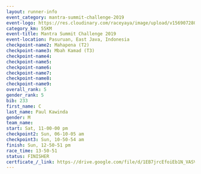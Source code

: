 ```yaml
---
layout: runner-info 
event_category: mantra-summit-challenge-2019 
event-logo: https://res.cloudinary.com/raceyaya/image/upload/v1569072809/logo/mantra-image_segrbx.jpg
category_km: 55KM 
event-title: Mantra Summit Challenge 2019 
event-location: Pasuruan, East Java, Indonesia 
checkpoint-name2: Mahapena (T2) 
checkpoint-name3: Mbah Kamad (T3) 
checkpoint-name4: 
checkpoint-name5: 
checkpoint-name6: 
checkpoint-name7: 
checkpoint-name8: 
checkpoint-name9: 
overall_rank: 5
gender_rank: 5
bib: 233
first_name: C
last_name: Paul Kawinda
gender: M
team_name: 
start: Sat, 11-00-00 pm
checkpoint2: Sun, 06-10-05 am
checkpoint3: Sun, 10-50-54 am
finish: Sun, 12-50-51 pm
race_time: 13-50-51
status: FINISHER
certficate_/_link: https-//drive.google.com/file/d/1EB7jrcEfoiEb1N_VASVrc0A77lm0ONzm/view?usp=sharinghttps-//drive.google.com/file/d/1EB7jrcEfoiEb1N_VASVrc0A77lm0ONzm/view?usp=sharinghttps-//drive.google.com/file/d/1EB7jrcEfoiEb1N_VASVrc0A77lm0ONzm/view?usp=sharing
---
```


